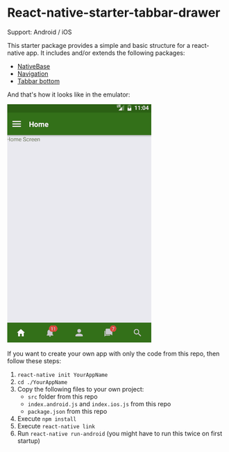 # React-native-starter-tabbar-drawer
Support: Android / iOS

This starter package provides a simple and basic structure for a react-native app. It includes and/or extends the following packages:

* [NativeBase](https://github.com/GeekyAnts/NativeBase)
* [Navigation](https://github.com/react-community/react-navigation)
* [Tabbar bottom](https://github.com/n4kz/react-native-material-ripple) 

And that's how it looks like in the emulator:

![demo](https://raw.githubusercontent.com/Maxeh/markdown/master/react-native-starter-tabbar-drawer/demo.gif)

If you want to create your own app with only the code from this repo, then follow these steps:

1) `react-native init YourAppName`
2) `cd ./YourAppName`
3) Copy the following files to your own project:
    - `src` folder from this repo
    - `index.android.js` and `index.ios.js` from this repo
    - `package.json` from this repo
4) Execute `npm install`
5) Execute `react-native link`
6) Run `react-native run-android` (you might have to run this twice on first startup)